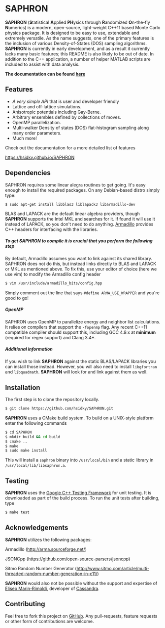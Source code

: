 SAPHRON
==============

**SAPHRON** (**S**tatistical **A**pplied **PH**ysics through **R**andomized **O**n-the-fly **N**umerics) is a modern, open-source, light-weight C++11 based Monte Carlo physics package. It is designed to be easy to use, extendable and extremely versatile. As the name suggests, one of the primary features is the inclusion of various Density-of-States (DOS) sampling algorithms. **SAPHRON** is currently in early development, and as a result it currently lacks many basic features; this README is also likely to be out of date. In addition to the C++ application, a number of helper MATLAB scripts are included to assist with data analysis. 

**The documentation can be found [here](https://hsidky.github.io/SAPHRON)**

<a id="features"></a>
## Features
- *A very simple API* that is user and developer friendly
- Lattice and off-lattice simulations.
- Anisotropic potentials including Gay-Berne.
- Arbitrary ensembles defined by collections of moves.
- OpenMP parallelization.
- Multi-walker Density of states (DOS) flat-histogram sampling along many order parameters.
- Much more!

Check out the documentation for a more detailed list of features

https://hsidky.github.io/SAPHRON

<a id="dependencies"></a>
## Dependencies
SAPHRON requires some linear alegra routines to get going. It's easy enough to install the required packages. On any Debian-based distro simply type:

```bash
$ sudo apt-get install libblas3 liblapack3 libarmadillo-dev
```
BLAS and LAPACK are the default linear algebra providers, though **SAPHRON** supports the Intel MKL and searches for it. If found it will use it instead of LAPACK, so you don't need to do anything. [Armadillo](http://arma.sourceforge.net/) provides C++ headers for interfacing with the libraries.

##### To get SAPHRON to compile it is crucial that you perform the following step

By default, Armadillo assumes you want to link against its shared library. SAPHRON does not do this, but instead links directly to BLAS and LAPACK or MKL as mentioned above. To fix this, use your editor of choice (here we use vim) to modify the Armadillo config header

```bash
$ vim /usr/include/armadillo_bits/config.hpp
```

Simply comment out the line that says `#define ARMA_USE_WRAPPER` and you're good to go!

##### OpenMP 

SAPHRON uses OpenMP to parallelize energy and neighbor list calculations. It relies on compilers that support the `-fopenmp` flag. Any recent C++11 compatible compiler should support this, including GCC 4.9.x at **minimum** (required for regex support) and Clang 3.4+.

##### Additional information

If you wish to link **SAPHRON** against the static BLAS/LAPACK libraries you can install those instead. However, you will also need to install `libgfortran` and `libquadmath`. **SAPHRON** will look for and link against them as well.

<a id="installation"></a>
## Installation
The first step is to clone the repository locally.

```bash
$ git clone https://github.com/hsidky/SAPHRON.git
```
**SAPHRON** uses a CMake build system. To build on a UNIX-style platform enter the following commands

```bash
$ cd SAPHRON
$ mkdir build && cd build
$ cmake .. 
$ make
$ sudo make install
```
This will install a `saphron` binary into `/usr/local/bin` and a static library in `/usr/local/lib/libsaphron.a`.

<a id="testing"></a>
## Testing

**SAPHRON** uses the [Google C++ Testing Framework](https://code.google.com/p/googletest/) for unit testing. It is downloaded as part of the build process. To run the unit tests after building, type

```bash
$ make test
```
<a id="acknowledgements"></a>
## Acknowledgements 

**SAPHRON** utilizes the following packages: 

Armadillo (http://arma.sourceforge.net/)

JSONCpp (https://github.com/open-source-parsers/jsoncpp)

Sitmo Random Number Generator (http://www.sitmo.com/article/multi-threaded-random-number-generation-in-c11/)

**SAPHRON** would also not be possible without the support and expertise of [Eliseo Marin-Rimoldi](https://github.com/emarinri), developer of [Cassandra](http://cassandra.nd.edu/).

<a id="contributing"></a>
## Contributing

Feel free to fork this project on [GitHub](https://github.com/hsidky/SAPHRON). Any pull-requests, feature requests or other form of contributions are welcome.
